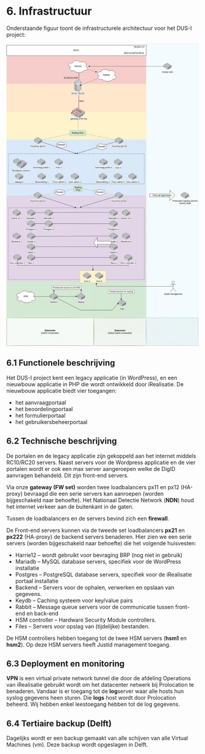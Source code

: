 # 6. Infrastructuur

Onderstaande figuur toont de infrastructurele architectuur voor het DUS-I project:

![Infrastructuur](images/infrastructuur.svg)

## 6.1 Functionele beschrijving

Het DUS-I project kent een legacy applicatie (in WordPress), en een nieuwbouw applicatie in PHP die wordt ontwikkeld
door iRealisatie. De nieuwbouw applicatie biedt vier toegangen:

* het aanvraagportaal
* het beoordelingportaal
* het formulierportaal
* het gebruikersbeheerportaal

## 6.2 Technische beschrijving

De portalen en de legacy applicatie zijn gekoppeld aan het internet middels RC10/RC20 servers. Naast servers voor de
Wordpress applicatie en de vier portalen wordt er ook een max server aangeroepen welke de DigID aanvragen behandeld.
Dit zijn front-end servers.

Via onze **gateway (FW set)** worden twee loadbalancers px11 en px12 (HA-proxy) bevraagd die een serie servers kan
aanroepen (worden bijgeschakeld naar behoefte). Het Nationaal Detectie Network (**NDN**) houd het internet verkeer aan
de buitenkant in de gaten.

Tussen de loadbalancers en de servers bevind zich een **firewall**.

De Front-end servers kunnen via de tweede set loadbalancers **px21** en **px222** (HA-proxy) de backend servers
benaderen. Hier zien we een serie servers (worden bijgeschakeld naar behoefte) die het volgende huisvesten:

* Harrie12 – wordt gebruikt voor bevraging BRP (nog niet in gebruik)
* Mariadb – MySQL database servers, specifiek voor de WordPress installatie
* Postgres – PostgreSQL database servers, specifiek voor de iRealisatie portaal installatie
* Backend – Servers voor de ophalen, verwerken en opslaan van gegevens.
* Keydb – Caching systeem voor key/value pairs
* Rabbit – Message queue servers voor de communicatie tussen front-end en back-end
* HSM controller – Hardware Security Module controllers.
* Files – Servers voor opslag van (tijdelijke) bestanden.

De HSM controllers hebben toegang tot de twee HSM servers (**hsm1** en **hsm2**). Op deze HSM servers heeft Justid
management toegang.

## 6.3 Deployment en monitoring

**VPN** is een virtual private network tunnel die door de afdeling Operations van iRealisatie gebruikt wordt om het
datacenter netwerk bij Prolocation te benaderen.  Vandaar is er toegang tot de **log**server waar alle hosts hun syslog
gegevens heen sturen. Die **logs** host wordt door Prolocation beheerd. Wij hebben enkel leestoegang hebben tot de log
gegevens.

## 6.4 Tertiaire backup (Delft)

Dagelijks wordt er een backup gemaakt van alle schijven van alle Virtual Machines (vm). Deze backup wordt
opgeslagen in Delft.
